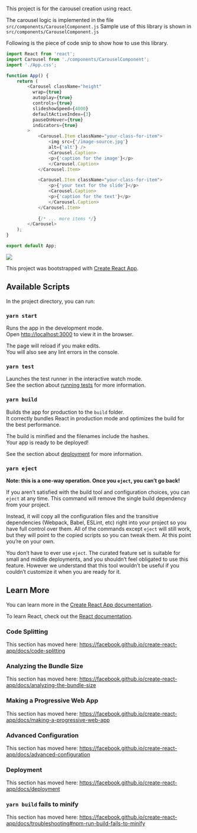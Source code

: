 This project is for the carousel creation using react.

The carousel logic is implemented in the file ``src/components/CarouselComponent.js``
Sample use of this library is shown in ``src/components/CarouselComponent.js``

Following is the piece of code snip to show how to use this library.
```javascript
import React from 'react';
import Carousel from './components/CarouselComponent';
import './App.css';

function App() {
    return (
        <Carousel className="height"
          wrap={true}
          autoplay={true}
          controls={true}
          slideshowSpeed={4000}
          defaultActiveIndex={3}
          pauseOnHover={true}
          indicators={true}
        >
            <Carousel.Item className="your-class-for-item">
                <img src={'/image-source.jpg'}
                alt={'alt'} />
                <Carousel.Caption>
                <p>{'caption for the image'}</p>
                </Carousel.Caption>
            </Carousel.Item>

            <Carousel.Item className="your-class-for-item">
                <p>{'your text for the slide'}</p>
                <Carousel.Caption>
                <p>{'caption for the text'}</p>
                </Carousel.Caption>
            </Carousel.Item>
            
            {/* ... more items */}
        </Carousel>
    );
}

export default App;
```

![](recording.gif)



This project was bootstrapped with [Create React App](https://github.com/facebook/create-react-app).

## Available Scripts

In the project directory, you can run:

### `yarn start`

Runs the app in the development mode.<br />
Open [http://localhost:3000](http://localhost:3000) to view it in the browser.

The page will reload if you make edits.<br />
You will also see any lint errors in the console.

### `yarn test`

Launches the test runner in the interactive watch mode.<br />
See the section about [running tests](https://facebook.github.io/create-react-app/docs/running-tests) for more information.

### `yarn build`

Builds the app for production to the `build` folder.<br />
It correctly bundles React in production mode and optimizes the build for the best performance.

The build is minified and the filenames include the hashes.<br />
Your app is ready to be deployed!

See the section about [deployment](https://facebook.github.io/create-react-app/docs/deployment) for more information.

### `yarn eject`

**Note: this is a one-way operation. Once you `eject`, you can’t go back!**

If you aren’t satisfied with the build tool and configuration choices, you can `eject` at any time. This command will remove the single build dependency from your project.

Instead, it will copy all the configuration files and the transitive dependencies (Webpack, Babel, ESLint, etc) right into your project so you have full control over them. All of the commands except `eject` will still work, but they will point to the copied scripts so you can tweak them. At this point you’re on your own.

You don’t have to ever use `eject`. The curated feature set is suitable for small and middle deployments, and you shouldn’t feel obligated to use this feature. However we understand that this tool wouldn’t be useful if you couldn’t customize it when you are ready for it.

## Learn More

You can learn more in the [Create React App documentation](https://facebook.github.io/create-react-app/docs/getting-started).

To learn React, check out the [React documentation](https://reactjs.org/).

### Code Splitting

This section has moved here: https://facebook.github.io/create-react-app/docs/code-splitting

### Analyzing the Bundle Size

This section has moved here: https://facebook.github.io/create-react-app/docs/analyzing-the-bundle-size

### Making a Progressive Web App

This section has moved here: https://facebook.github.io/create-react-app/docs/making-a-progressive-web-app

### Advanced Configuration

This section has moved here: https://facebook.github.io/create-react-app/docs/advanced-configuration

### Deployment

This section has moved here: https://facebook.github.io/create-react-app/docs/deployment

### `yarn build` fails to minify

This section has moved here: https://facebook.github.io/create-react-app/docs/troubleshooting#npm-run-build-fails-to-minify
